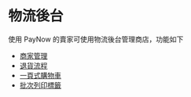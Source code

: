 # 物流後台

使用 PayNow 的賣家可使用物流後台管理商店，功能如下
- [商家管理](./store-management.md)
- [退貨流程](./return.md)
- [一頁式購物車](./landing-page.md)
- [批次列印標籤](./print-tag.md)